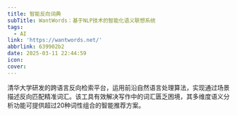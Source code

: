 ```yaml
---
title: 智能反向词典
subTitle: WantWords：基于NLP技术的智能化语义联想系统
tags:
  - AI
link: 'https://wantwords.net/'
abbrlink: 639902b2
date: 2025-03-11 22:44:59
icon:
cover:
---
```


清华大学研发的跨语言反向检索平台，运用前沿自然语言处理算法，实现通过场景描述反向匹配精准词汇。该工具有效解决写作中的词汇匮乏困境，其多维度语义分析功能可提供超过20种词性组合的智能推荐方案。